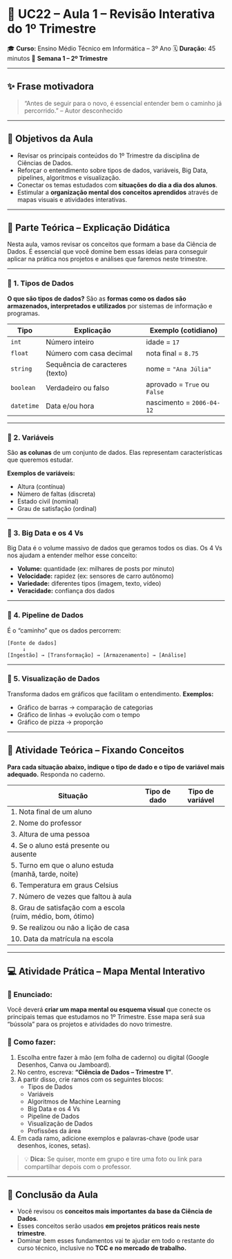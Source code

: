 # 📘 UC22 – Aula 1 – Revisão Interativa do 1º Trimestre

🎓 **Curso:** Ensino Médio Técnico em Informática – 3º Ano
 🗓️ **Duração:** 45 minutos
 📍 **Semana 1 – 2º Trimestre**

------

## ✨ Frase motivadora

> “Antes de seguir para o novo, é essencial entender bem o caminho já percorrido.” – Autor desconhecido

------

## 🎯 Objetivos da Aula

- Revisar os principais conteúdos do 1º Trimestre da disciplina de Ciências de Dados.
- Reforçar o entendimento sobre tipos de dados, variáveis, Big Data, pipelines, algoritmos e visualização.
- Conectar os temas estudados com **situações do dia a dia dos alunos**.
- Estimular a **organização mental dos conceitos aprendidos** através de mapas visuais e atividades interativas.

------

## 🧠 Parte Teórica – Explicação Didática

Nesta aula, vamos revisar os conceitos que formam a base da Ciência de Dados. É essencial que você domine bem essas ideias para conseguir aplicar na prática nos projetos e análises que faremos neste trimestre.

------

### 📌 1. Tipos de Dados

**O que são tipos de dados?**
 São as **formas como os dados são armazenados, interpretados e utilizados** por sistemas de informação e programas.

| Tipo       | Explicação                      | Exemplo (cotidiano)          |
| ---------- | ------------------------------- | ---------------------------- |
| `int`      | Número inteiro                  | idade = `17`                 |
| `float`    | Número com casa decimal         | nota final = `8.75`          |
| `string`   | Sequência de caracteres (texto) | nome = `"Ana Júlia"`         |
| `boolean`  | Verdadeiro ou falso             | aprovado = `True` ou `False` |
| `datetime` | Data e/ou hora                  | nascimento = `2006-04-12`    |

------

### 📌 2. Variáveis

São **as colunas** de um conjunto de dados. Elas representam características que queremos estudar.

**Exemplos de variáveis:**

- Altura (contínua)
- Número de faltas (discreta)
- Estado civil (nominal)
- Grau de satisfação (ordinal)

------

### 📌 3. Big Data e os 4 Vs

Big Data é o volume massivo de dados que geramos todos os dias.
 Os 4 Vs nos ajudam a entender melhor esse conceito:

- **Volume:** quantidade (ex: milhares de posts por minuto)
- **Velocidade:** rapidez (ex: sensores de carro autônomo)
- **Variedade:** diferentes tipos (imagem, texto, vídeo)
- **Veracidade:** confiança dos dados

------

### 📌 4. Pipeline de Dados

É o “caminho” que os dados percorrem:

```text
[Fonte de dados]
     ↓
[Ingestão] → [Transformação] → [Armazenamento] → [Análise]
```

------

### 📌 5. Visualização de Dados

Transforma dados em gráficos que facilitam o entendimento.
 **Exemplos:**

- Gráfico de barras → comparação de categorias
- Gráfico de linhas → evolução com o tempo
- Gráfico de pizza → proporção

------

## 💬 Atividade Teórica – Fixando Conceitos

**Para cada situação abaixo, indique o tipo de dado e o tipo de variável mais adequado.**
 Responda no caderno.

| Situação                                                     | Tipo de dado | Tipo de variável |
| ------------------------------------------------------------ | ------------ | ---------------- |
| 1. Nota final de um aluno                                    |              |                  |
| 2. Nome do professor                                         |              |                  |
| 3. Altura de uma pessoa                                      |              |                  |
| 4. Se o aluno está presente ou ausente                       |              |                  |
| 5. Turno em que o aluno estuda (manhã, tarde, noite)         |              |                  |
| 6. Temperatura em graus Celsius                              |              |                  |
| 7. Número de vezes que faltou à aula                         |              |                  |
| 8. Grau de satisfação com a escola (ruim, médio, bom, ótimo) |              |                  |
| 9. Se realizou ou não a lição de casa                        |              |                  |
| 10. Data da matrícula na escola                              |              |                  |

------

## 💻 Atividade Prática – Mapa Mental Interativo

### 📝 Enunciado:

Você deverá **criar um mapa mental ou esquema visual** que conecte os principais temas que estudamos no 1º Trimestre. Esse mapa será sua “bússola” para os projetos e atividades do novo trimestre.

### 🧩 Como fazer:

1. Escolha entre fazer à mão (em folha de caderno) ou digital (Google Desenhos, Canva ou Jamboard).
2. No centro, escreva: **“Ciência de Dados – Trimestre 1”**.
3. A partir disso, crie ramos com os seguintes blocos:
   - Tipos de Dados
   - Variáveis
   - Algoritmos de Machine Learning
   - Big Data e os 4 Vs
   - Pipeline de Dados
   - Visualização de Dados
   - Profissões da área
4. Em cada ramo, adicione exemplos e palavras-chave (pode usar desenhos, ícones, setas).

> 💡 **Dica:** Se quiser, monte em grupo e tire uma foto ou link para compartilhar depois com o professor.

------

## 📎 Conclusão da Aula

- Você revisou os **conceitos mais importantes da base da Ciência de Dados**.
- Esses conceitos serão usados **em projetos práticos reais neste trimestre**.
- Dominar bem esses fundamentos vai te ajudar em todo o restante do curso técnico, inclusive no **TCC e no mercado de trabalho.**

